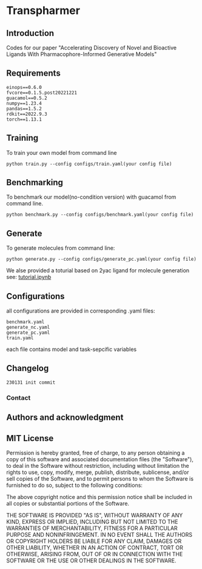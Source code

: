 # Transpharmer

## Introduction
Codes for our paper "Accelerating Discovery of Novel and Bioactive Ligands With Pharmacophore-Informed Generative Models"

## Requirements 
    einops==0.6.0
    fvcore==0.1.5.post20221221
    guacamol==0.5.2
    numpy==1.23.4
    pandas==1.5.2
    rdkit==2022.9.3
    torch==1.13.1

## Training
To train your own model from command line
```
python train.py --config configs/train.yaml(your config file)
```

## Benchmarking
To benchmark our model(no-condition version) with guacamol from command line.
```
python benchmark.py --config configs/benchmark.yaml(your config file)
```

## Generate
To generate molecules from command line:
```
python generate.py --config configs/generate_pc.yaml(your config file)
```
We alse provided a toturial based on 2yac ligand for molecule generation see:
[tutorial.ipynb](tutorial.ipynb)

## Configurations
all configurations are provided in corresponding .yaml files:
```
benchmark.yaml
generate_nc.yaml
generate_pc.yaml
train.yaml
```
each file contains model and task-sepcific variables

## Changelog
```
230131 init commit
```

### Contact

## Authors and acknowledgment

## MIT License

Permission is hereby granted, free of charge, to any person obtaining a copy
of this software and associated documentation files (the "Software"), to deal
in the Software without restriction, including without limitation the rights
to use, copy, modify, merge, publish, distribute, sublicense, and/or sell
copies of the Software, and to permit persons to whom the Software is
furnished to do so, subject to the following conditions:

The above copyright notice and this permission notice shall be included in all
copies or substantial portions of the Software.

THE SOFTWARE IS PROVIDED "AS IS", WITHOUT WARRANTY OF ANY KIND, EXPRESS OR
IMPLIED, INCLUDING BUT NOT LIMITED TO THE WARRANTIES OF MERCHANTABILITY,
FITNESS FOR A PARTICULAR PURPOSE AND NONINFRINGEMENT. IN NO EVENT SHALL THE
AUTHORS OR COPYRIGHT HOLDERS BE LIABLE FOR ANY CLAIM, DAMAGES OR OTHER
LIABILITY, WHETHER IN AN ACTION OF CONTRACT, TORT OR OTHERWISE, ARISING FROM,
OUT OF OR IN CONNECTION WITH THE SOFTWARE OR THE USE OR OTHER DEALINGS IN THE
SOFTWARE.